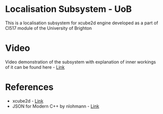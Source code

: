 # Localisation Subsystem - UoB
This is a localisation subsystem for xcube2d engine developed as a part of CI517 module of the University of Brighton
# Video
Video demonstration of the subsystem with explanation of inner workings of it can be found here - [Link](https://youtu.be/LmUUbtSH61Q)
# References
- xcube2d - [Link](https://github.com/AlmasB/xcube2d)
- JSON for Modern C++ by nlohmann - [Link](https://github.com/nlohmann/json)
